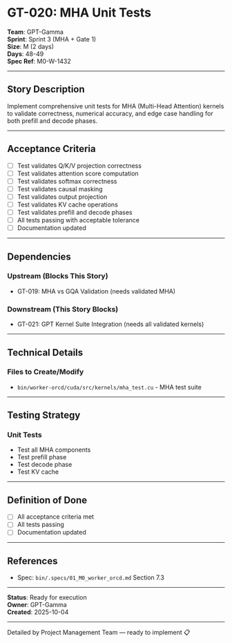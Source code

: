 # GT-020: MHA Unit Tests

**Team**: GPT-Gamma  
**Sprint**: Sprint 3 (MHA + Gate 1)  
**Size**: M (2 days)  
**Days**: 48-49  
**Spec Ref**: M0-W-1432

---

## Story Description

Implement comprehensive unit tests for MHA (Multi-Head Attention) kernels to validate correctness, numerical accuracy, and edge case handling for both prefill and decode phases.

---

## Acceptance Criteria

- [ ] Test validates Q/K/V projection correctness
- [ ] Test validates attention score computation
- [ ] Test validates softmax correctness
- [ ] Test validates causal masking
- [ ] Test validates output projection
- [ ] Test validates KV cache operations
- [ ] Test validates prefill and decode phases
- [ ] All tests passing with acceptable tolerance
- [ ] Documentation updated

---

## Dependencies

### Upstream (Blocks This Story)
- GT-019: MHA vs GQA Validation (needs validated MHA)

### Downstream (This Story Blocks)
- GT-021: GPT Kernel Suite Integration (needs all validated kernels)

---

## Technical Details

### Files to Create/Modify
- `bin/worker-orcd/cuda/src/kernels/mha_test.cu` - MHA test suite

---

## Testing Strategy

### Unit Tests
- Test all MHA components
- Test prefill phase
- Test decode phase
- Test KV cache

---

## Definition of Done

- [ ] All acceptance criteria met
- [ ] All tests passing
- [ ] Documentation updated

---

## References

- Spec: `bin/.specs/01_M0_worker_orcd.md` Section 7.3

---

**Status**: Ready for execution  
**Owner**: GPT-Gamma  
**Created**: 2025-10-04

---
Detailed by Project Management Team — ready to implement 📋
